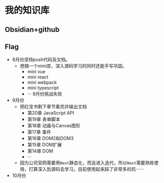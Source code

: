 # 我的知识库
## Obsidian+github
## Flag
- 8月份坚持push代码及文档。
	- 想搞一个mini库，深入源码学习的同时还能手写巩固。
		- mini vue
		- mini react
		- mini webpack
		- mini typescript
		- ···
8月份挑战失败
- 9月份
	- 把红宝书剩下章节看完并输出文档
		- 第20章 JavaScript API 
		- 第19章 表单脚本
		- 第18章 动画与Canvas图形
		- 第17章 事件
		- 第16章 DOM2和DOM3
		- 第15章 DOM扩展
		- 第14章 DOM
		- ···
	- 因为公司官网需要用`Next`静态化，而且进入迭代，所以`Next`需要熟练使用，打算深入到源码去学习。目前使用起来踩了非常多的坑······
- 10月份
	
